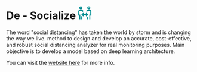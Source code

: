 # De - Socialize <img src=website/assets/img/distance.png width="35" title="De - Socialize" alt = "De-Socializr">
The word "social distancing" has taken the world by storm and is changing the way we live. method to design and develop an accurate, cost-effective, and robust social distancing analyzer for real monitoring purposes. Main objective is to develop a model based on deep learning architecture.

You can visit the [website here](https://github.com/user/repo/blob/branch/other_file.md) for more info.


